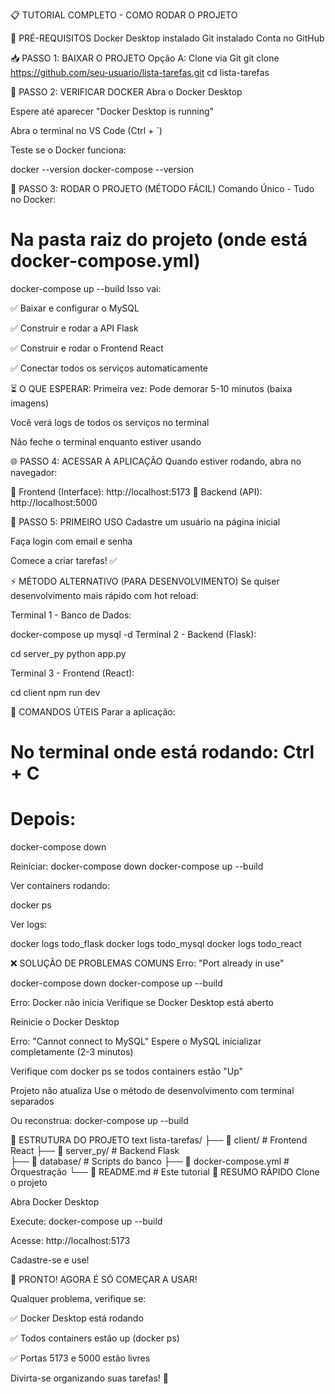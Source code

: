 📋 TUTORIAL COMPLETO - COMO RODAR O PROJETO

🚀 PRÉ-REQUISITOS
Docker Desktop instalado 
Git instalado
Conta no GitHub

📥 PASSO 1: BAIXAR O PROJETO
Opção A: Clone via Git
git clone https://github.com/seu-usuario/lista-tarefas.git
cd lista-tarefas

🐳 PASSO 2: VERIFICAR DOCKER
Abra o Docker Desktop

Espere até aparecer "Docker Desktop is running"

Abra o terminal no VS Code (Ctrl + `)

Teste se o Docker funciona:


docker --version
docker-compose --version

🚀 PASSO 3: RODAR O PROJETO (MÉTODO FÁCIL)
Comando Único - Tudo no Docker:

# Na pasta raiz do projeto (onde está docker-compose.yml)
docker-compose up --build
Isso vai:

✅ Baixar e configurar o MySQL

✅ Construir e rodar a API Flask

✅ Construir e rodar o Frontend React

✅ Conectar todos os serviços automaticamente

⏳ O QUE ESPERAR:
Primeira vez: Pode demorar 5-10 minutos (baixa imagens)

Você verá logs de todos os serviços no terminal

Não feche o terminal enquanto estiver usando

🌐 PASSO 4: ACESSAR A APLICAÇÃO
Quando estiver rodando, abra no navegador:

🎨 Frontend (Interface): http://localhost:5173
🔧 Backend (API): http://localhost:5000

👤 PASSO 5: PRIMEIRO USO
Cadastre um usuário na página inicial

Faça login com email e senha

Comece a criar tarefas! ✅

⚡ MÉTODO ALTERNATIVO (PARA DESENVOLVIMENTO)
Se quiser desenvolvimento mais rápido com hot reload:

Terminal 1 - Banco de Dados:

docker-compose up mysql -d
Terminal 2 - Backend (Flask):

cd server_py
python app.py

Terminal 3 - Frontend (React):

cd client
npm run dev

🛑 COMANDOS ÚTEIS
Parar a aplicação:

# No terminal onde está rodando: Ctrl + C
# Depois:
docker-compose down

Reiniciar:
docker-compose down
docker-compose up --build

Ver containers rodando:

docker ps

Ver logs:

docker logs todo_flask
docker logs todo_mysql
docker logs todo_react

❌ SOLUÇÃO DE PROBLEMAS COMUNS
Erro: "Port already in use"

docker-compose down
docker-compose up --build

Erro: Docker não inicia
Verifique se Docker Desktop está aberto

Reinicie o Docker Desktop

Erro: "Cannot connect to MySQL"
Espere o MySQL inicializar completamente (2-3 minutos)

Verifique com docker ps se todos containers estão "Up"

Projeto não atualiza
Use o método de desenvolvimento com terminal separados

Ou reconstrua: docker-compose up --build

📁 ESTRUTURA DO PROJETO
text
lista-tarefas/
├── 📁 client/          # Frontend React
├── 📁 server_py/       # Backend Flask  
├── 📁 database/        # Scripts do banco
├── 🐳 docker-compose.yml  # Orquestração
└── 📖 README.md        # Este tutorial
🎯 RESUMO RÁPIDO
Clone o projeto

Abra Docker Desktop

Execute: docker-compose up --build

Acesse: http://localhost:5173

Cadastre-se e use!

🎊 PRONTO! AGORA É SÓ COMEÇAR A USAR!

Qualquer problema, verifique se:

✅ Docker Desktop está rodando

✅ Todos containers estão up (docker ps)

✅ Portas 5173 e 5000 estão livres

Divirta-se organizando suas tarefas! 🚀


